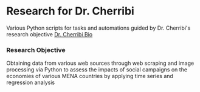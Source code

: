 # Research for Dr. Cherribi
 Various Python scripts for tasks and automations guided by Dr. Cherribi's research objective
 [Dr. Cherribi Bio](https://en.wikipedia.org/wiki/Oussama_Cherribi)
### Research Objective
 Obtaining data from various web sources through web scraping and image processing via Python to assess the impacts of social campaigns on the economies of various MENA countries by applying time series and regression analysis
